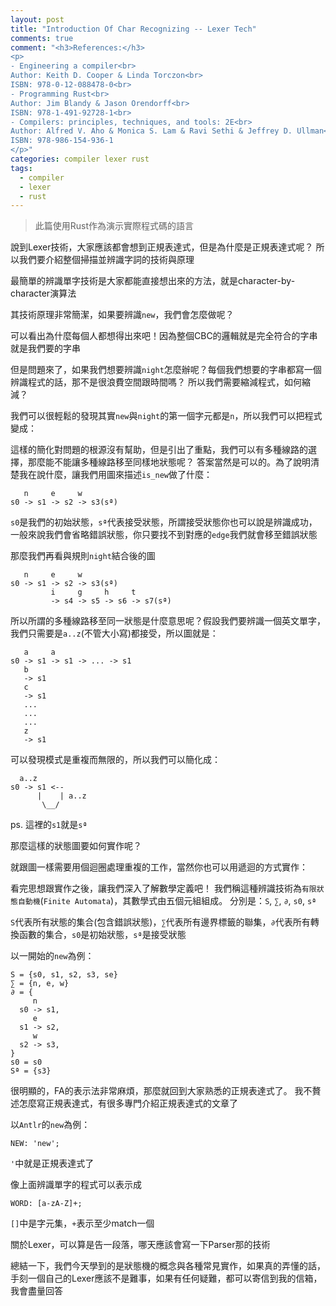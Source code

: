 ```yaml
---
layout: post
title: "Introduction Of Char Recognizing -- Lexer Tech"
comments: true
comment: "<h3>References:</h3>
<p>
- Engineering a compiler<br>
Author: Keith D. Cooper & Linda Torczon<br>
ISBN: 978-0-12-088478-0<br>
- Programming Rust<br>
Author: Jim Blandy & Jason Orendorff<br>
ISBN: 978-1-491-92728-1<br>
- Compilers: principles, techniques, and tools: 2E<br>
Author: Alfred V. Aho & Monica S. Lam & Ravi Sethi & Jeffrey D. Ullman<br>
ISBN: 978-986-154-936-1
</p>"
categories: compiler lexer rust
tags:
  - compiler
  - lexer
  - rust
---
```


> 此篇使用Rust作為演示實際程式碼的語言

說到Lexer技術，大家應該都會想到正規表達式，但是為什麼是正規表達式呢？
所以我們要介紹整個掃描並辨識字詞的技術與原理

最簡單的辨識單字技術是大家都能直接想出來的方法，就是character-by-character演算法

其技術原理非常簡潔，如果要辨識`new`，我們會怎麼做呢？

<script src="https://gist.github.com/dannypsnl/53e8b814c7407e8621fbe05d45e7cb67.js"></script>

可以看出為什麼每個人都想得出來吧！因為整個CBC的邏輯就是完全符合的字串就是我們要的字串

但是問題來了，如果我們想要辨識`night`怎麼辦呢？每個我們想要的字串都寫一個辨識程式的話，那不是很浪費空間跟時間嗎？
所以我們需要縮減程式，如何縮減？

我們可以很輕鬆的發現其實`new`與`night`的第一個字元都是`n`，所以我們可以把程式變成：

<script src="https://gist.github.com/dannypsnl/097fe61c1bbbf7835cbd14336fc66cda.js"></script>

這樣的簡化對問題的根源沒有幫助，但是引出了重點，我們可以有多種線路的選擇，那麼能不能讓多種線路移至同樣地狀態呢？
答案當然是可以的。為了說明清楚我在說什麼，讓我們用圖來描述`is_new`做了什麼：

```
   n     e     w
s0 -> s1 -> s2 -> s3(sª)
```

`s0`是我們的初始狀態，`sª`代表接受狀態，所謂接受狀態你也可以說是辨識成功，一般來說我們會省略錯誤狀態，你只要找不到對應的`edge`我們就會移至錯誤狀態

那麼我們再看與規則`night`結合後的圖

```
   n     e     w
s0 -> s1 -> s2 -> s3(sª)
         i     g     h     t
         -> s4 -> s5 -> s6 -> s7(sª)
```

所以所謂的多種線路移至同一狀態是什麼意思呢？假設我們要辨識一個英文單字，我們只需要是`a..z`(不管大小寫)都接受，所以圖就是：

```
   a     a
s0 -> s1 -> s1 -> ... -> s1
   b
   -> s1
   c
   -> s1
   ...
   ...
   ...
   z
   -> s1
```

可以發現模式是重複而無限的，所以我們可以簡化成：

```
  a..z
s0 -> s1 <--
      |    | a..z
       \__/
```

ps. 這裡的`s1`就是`sª`

那麼這樣的狀態圖要如何實作呢？

<script src="https://gist.github.com/dannypsnl/301605038c23d828acc1447ced5f9cf4.js"></script>

就跟圖一樣需要用個迴圈處理重複的工作，當然你也可以用遞迴的方式實作：

<script src="https://gist.github.com/dannypsnl/12fe67d584857d1810f5d460f77d12af.js"></script>

看完思想跟實作之後，讓我們深入了解數學定義吧！
我們稱這種辨識技術為`有限狀態自動機`(`Finite Automata`)，其數學式由五個元組組成。
分別是：`S`, `∑`, `∂`, `s0`, `sª`

`S`代表所有狀態的集合(包含錯誤狀態)，`∑`代表所有邊界標籤的聯集，`∂`代表所有轉換函數的集合，`s0`是初始狀態，`sª`是接受狀態

以一開始的`new`為例：

```
S = {s0, s1, s2, s3, se}
∑ = {n, e, w}
∂ = {
     n
  s0 -> s1,
     e 
  s1 -> s2,
     w
  s2 -> s3,
}
s0 = s0
Sª = {s3}
```

很明顯的，FA的表示法非常麻煩，那麼就回到大家熟悉的正規表達式了。
我不贅述怎麼寫正規表達式，有很多專門介紹正規表達式的文章了

以`Antlr`的`new`為例：

```antlr4
NEW: 'new';
```

`'`中就是正規表達式了

像上面辨識單字的程式可以表示成

```antlr4
WORD: [a-zA-Z]+;
```

`[]`中是字元集，`+`表示至少match一個

關於Lexer，可以算是告一段落，哪天應該會寫一下Parser那的技術

總結一下，我們今天學到的是狀態機的概念與各種常見實作，如果真的弄懂的話，手刻一個自己的Lexer應該不是難事，如果有任何疑難，都可以寄信到我的信箱，我會盡量回答